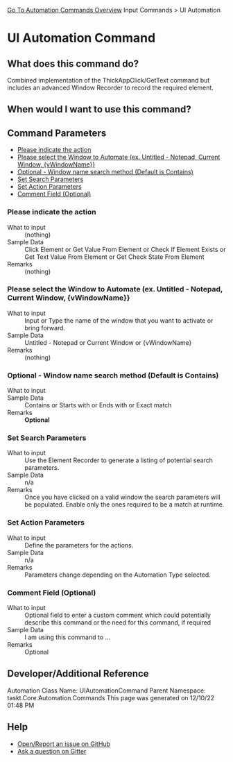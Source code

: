 <!--TITLE: UI Automation Command -->
<!-- SUBTITLE: a command in the Input Commands group. -->
[Go To Automation Commands Overview](/automation-commands.md)
Input Commands &gt; UI Automation


# UI Automation Command


## What does this command do?
Combined implementation of the ThickAppClick/GetText command but includes an advanced Window Recorder to record the required element.


## When would I want to use this command?



## Command Parameters
- [Please indicate the action](#param_0)
- [Please select the Window to Automate (ex. Untitled - Notepad, Current Window, {vWindowName}}](#param_1)
- [Optional - Window name search method (Default is Contains)](#param_2)
- [Set Search Parameters](#param_3)
- [Set Action Parameters](#param_4)
- [Comment Field (Optional)](#param_5)


<a id="param_0"></a>
### Please indicate the action


<dl>
<dt>What to input</dt><dd>(nothing)</dd>
<dt>Sample Data</dt><dd>Click Element or Get Value From Element or Check If Element Exists or Get Text Value From Element or Get Check State From Element</dd>
<dt>Remarks</dt><dd>(nothing)</dd>
</dl>




<a id="param_1"></a>
### Please select the Window to Automate (ex. Untitled - Notepad, Current Window, {vWindowName}}


<dl>
<dt>What to input</dt><dd>Input or Type the name of the window that you want to activate or bring forward.</dd>
<dt>Sample Data</dt><dd>Untitled - Notepad or Current Window or {vWindowName}</dd>
<dt>Remarks</dt><dd>(nothing)</dd>
</dl>




<a id="param_2"></a>
### Optional - Window name search method (Default is Contains)


<dl>
<dt>What to input</dt><dd></dd>
<dt>Sample Data</dt><dd>Contains or Starts with or Ends with or Exact match</dd>
<dt>Remarks</dt><dd><b>Optional</b><br></dd>
</dl>




<a id="param_3"></a>
### Set Search Parameters


<dl>
<dt>What to input</dt><dd>Use the Element Recorder to generate a listing of potential search parameters.</dd>
<dt>Sample Data</dt><dd>n/a</dd>
<dt>Remarks</dt><dd>Once you have clicked on a valid window the search parameters will be populated.  Enable only the ones required to be a match at runtime.</dd>
</dl>




<a id="param_4"></a>
### Set Action Parameters


<dl>
<dt>What to input</dt><dd>Define the parameters for the actions.</dd>
<dt>Sample Data</dt><dd>n/a</dd>
<dt>Remarks</dt><dd>Parameters change depending on the Automation Type selected.</dd>
</dl>




<a id="param_5"></a>
### Comment Field (Optional)


<dl>
<dt>What to input</dt><dd>Optional field to enter a custom comment which could potentially describe this command or the need for this command, if required</dd>
<dt>Sample Data</dt><dd>I am using this command to ...</dd>
<dt>Remarks</dt><dd>Optional</dd>
</dl>




## Developer/Additional Reference
Automation Class Name: UIAutomationCommand
Parent Namespace: taskt.Core.Automation.Commands
This page was generated on 12/10/22 01:48 PM


## Help
- [Open/Report an issue on GitHub](https://github.com/rcktrncn/taskt/issues/new)
- [Ask a question on Gitter](https://gitter.im/taskt-rpa/Lobby)
